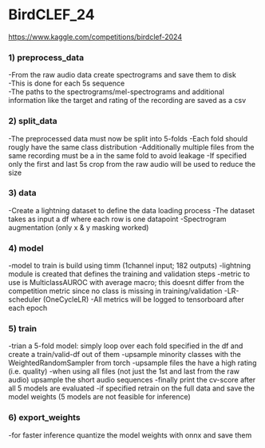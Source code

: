 # BirdCLEF_24

https://www.kaggle.com/competitions/birdclef-2024

### 1) preprocess_data
-From the raw audio data create spectrograms and save them to disk</br>
-This is done for each 5s sequence</br>
-The paths to the spectrograms/mel-spectrograms and additional information like the target and rating of the recording are saved as a csv</br>

### 2) split_data
-The preprocessed data must now be split into 5-folds
-Each fold should rougly have the same class distribution
-Additionally multiple files from the same recording must be a in the same fold to avoid leakage
-If specified only the first and last 5s crop from the raw audio will be used to reduce the size

### 3) data
-Create a lightning dataset to define the data loading process
-The dataset takes as input a df where each row is one datapoint
-Spectrogram augmentation (only x & y masking worked)

### 4) model
-model to train is build using timm (1channel input; 182 outputs)
-lightning module is created that defines the training and validation steps
-metric to use is MulticlassAUROC with average macro; this doesnt differ from the competition metric since no class is missing in training/validation
-LR-scheduler (OneCycleLR)
-All metrics will be logged to tensorboard after each epoch

### 5) train
-trian a 5-fold model: simply loop over each fold specified in the df and create a train/valid-df out of them
-upsample minority classes with the WeightedRandomSampler from torch
-upsample files the have a high rating (i.e. quality)
-when using all files (not just the 1st and last from the raw audio) upsample the short audio sequences
-finally print the cv-score after all 5 models are evaluated
-if specified retrain on the full data and save the model weights (5 models are not feasible for inference)

### 6) export_weights
-for faster inference quantize the model weights with onnx and save them
